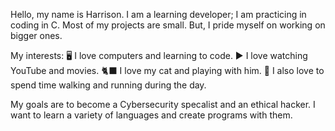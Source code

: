 Hello, my name is Harrison. I am a learning developer; I am practicing in coding in C. 
Most of my projects are small. But, I pride myself on working on bigger ones. 

My interests:
🖥️ I love computers and learning to code. 
▶️ I love watching YouTube and movies.
🐈‍⬛ I love my cat and playing with him.
🚶 I also love to spend time walking and running during the day. 

My goals are to become a Cybersecurity specalist and an ethical hacker. I want to learn a variety of languages and create programs with them. 
